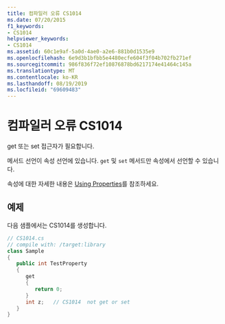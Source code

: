 ```yaml
---
title: 컴파일러 오류 CS1014
ms.date: 07/20/2015
f1_keywords:
- CS1014
helpviewer_keywords:
- CS1014
ms.assetid: 60c1e9af-5a0d-4ae0-a2e6-881b0d1535e9
ms.openlocfilehash: 6e9d3b1bfbb5e4480ecfe604f3f04b702fb271ef
ms.sourcegitcommit: 986f836f72ef10876878bd6217174e41464c145a
ms.translationtype: MT
ms.contentlocale: ko-KR
ms.lasthandoff: 08/19/2019
ms.locfileid: "69609483"
---
```

# <a name="compiler-error-cs1014"></a>컴파일러 오류 CS1014
get 또는 set 접근자가 필요합니다.  
  
 메서드 선언이 속성 선언에 있습니다. `get` 및 `set` 메서드만 속성에서 선언할 수 있습니다.  
  
 속성에 대한 자세한 내용은 [Using Properties](../programming-guide/classes-and-structs/using-properties.md)를 참조하세요.  
  
## <a name="example"></a>예제  
 다음 샘플에서는 CS1014를 생성합니다.  
  
```csharp  
// CS1014.cs  
// compile with: /target:library  
class Sample  
{  
   public int TestProperty  
   {  
      get  
      {  
         return 0;  
      }  
      int z;   // CS1014  not get or set  
   }  
}  
```
